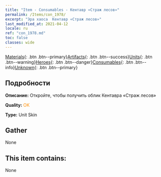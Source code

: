 ```yaml
---
title: "Item - Consumables - Кентавр «Страж лесов»"
permalink: /Items/con_1978/
excerpt: "Эра хаоса  Кентавр «Страж лесов»"
last_modified_at: 2021-04-12
locale: ru
ref: "con_1978.md"
toc: false
classes: wide
---
```

 [Materials](/ru/Items/){: .btn .btn--primary}[Artifacts](/ru/Items/Artifacts/){: .btn .btn--success}[Units](/ru/Items/Units/){: .btn .btn--warning}[Heroes](/ru/Items/Heroes/){: .btn .btn--danger}[Consumables](/ru/Items/Consumables/){: .btn .btn--info}[Unknown](/ru/Items/Unknown/){: .btn .btn--primary}

## Подробности
 **Описание:** Откройте, чтобы получить облик Кентавра «Страж лесов»

 **Quality:** <span style="color: #FF8C00">OK</span>

 **Type:** Unit Skin

## Gather

  None

## This item contains:

  None

